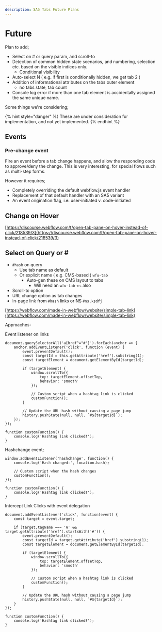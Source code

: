 ```yaml
---
description: SA5 Tabs Future Plans
---
```


# Future

Plan to add;&#x20;

* Select on # or query param, and scroll-to&#x20;
* Detection of common hidden state scenarios, and numbering, selection etc. based on the visible indices only.&#x20;
  * Conditional visibility
* Auto-select N ( e.g. if first is conditionally hidden, we get tab 2 )&#x20;
* Addition of informational attributes on the tabs outer element
  * no tabs state, tab count&#x20;
* Console log error if more than one tab element is accidentally assigned the same unique name.&#x20;

Some things we're considering;&#x20;

{% hint style="danger" %}
These are under consideration for implementation, and not yet implemented.&#x20;
{% endhint %}

## Events <a href="#getting-started-nocode" id="getting-started-nocode"></a>

### Pre-change event

Fire an event before a tab change happens, and allow the responding code to approve/deny the change. This is very interesting, for special flows such as multi-step forms.&#x20;

However it requires;

* Completely overriding the default webflow.js event handler
* Replacement of that default handler with an SA5 variant&#x20;
* An event origination flag, i.e. user-initiated v. code-initiated&#x20;

## Change on Hover <a href="#getting-started-nocode" id="getting-started-nocode"></a>

[https://discourse.webflow.com/t/open-tab-pane-on-hover-instead-of-click/218539/3](https://discourse.webflow.com/t/open-tab-pane-on-hover-instead-of-click/218539/3)

## Select on Query or #&#x20;

* `#hash` on query
  * Use tab name as default
  * Or explicit name ( e.g. CMS-based ) `wfu-tab`
    * Auto-gen these on CMS layout to tabs
      * Will need an `wfu-tab-ns` also&#x20;
* Scroll-to option
* URL change option as tab changes
* In-page link from `#hash` links or NS `#ns.ksdfj`&#x20;



[https://webflow.com/made-in-webflow/website/simple-tab-link](https://webflow.com/made-in-webflow/website/simple-tab-link)

Approaches-

Event listener on links

```
document.querySelectorAll('a[href^="#"]').forEach(anchor => {
    anchor.addEventListener('click', function (event) {
        event.preventDefault();
        const targetId = this.getAttribute('href').substring(1);
        const targetElement = document.getElementById(targetId);

        if (targetElement) {
            window.scrollTo({
                top: targetElement.offsetTop,
                behavior: 'smooth'
            });
            
            // Custom script when a hashtag link is clicked
            customFunction();
        }

        // Update the URL hash without causing a page jump
        history.pushState(null, null, `#${targetId}`);
    });
});

function customFunction() {
    console.log('Hashtag link clicked!');
}

```

Hashchange event;

```
window.addEventListener('hashchange', function() {
    console.log('Hash changed:', location.hash);

    // Custom script when the hash changes
    customFunction();
});

function customFunction() {
    console.log('Hashtag link clicked!');
}

```

Intercept Link Clicks with event delegation

```
document.addEventListener('click', function(event) {
    const target = event.target;

    if (target.tagName === 'A' && target.getAttribute('href').startsWith('#')) {
        event.preventDefault();
        const targetId = target.getAttribute('href').substring(1);
        const targetElement = document.getElementById(targetId);

        if (targetElement) {
            window.scrollTo({
                top: targetElement.offsetTop,
                behavior: 'smooth'
            });

            // Custom script when a hashtag link is clicked
            customFunction();
        }

        // Update the URL hash without causing a page jump
        history.pushState(null, null, `#${targetId}`);
    }
});

function customFunction() {
    console.log('Hashtag link clicked!');
}

```





